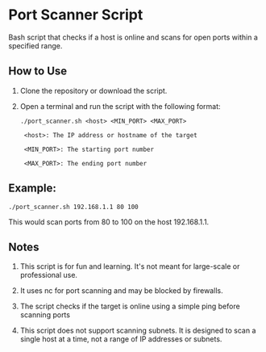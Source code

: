 # Port Scanner Script

Bash script that checks if a host is online and scans for open ports within a specified range.

## How to Use

1. Clone the repository or download the script.

2. Open a terminal and run the script with the following format:

   ```
   ./port_scanner.sh <host> <MIN_PORT> <MAX_PORT>

    <host>: The IP address or hostname of the target

    <MIN_PORT>: The starting port number

    <MAX_PORT>: The ending port number

## Example:
```
./port_scanner.sh 192.168.1.1 80 100
```
This would scan ports from 80 to 100 on the host 192.168.1.1.

## Notes
1. This script is for fun and learning. It's not meant for large-scale or professional use.
   
2. It uses nc for port scanning and may be blocked by firewalls.
   
3. The script checks if the target is online using a simple ping before scanning ports
   
4. This script does not support scanning subnets. It is designed to scan a single host at a time, not a range of IP addresses or subnets.
